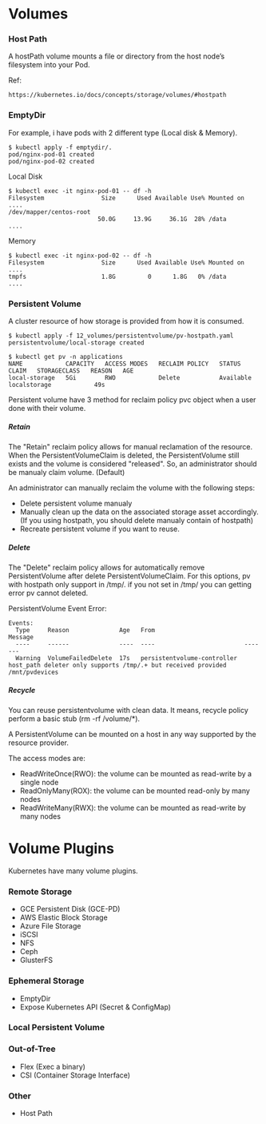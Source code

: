 # Volumes #

### Host Path ###
A hostPath volume mounts a file or directory from the host node’s filesystem into your Pod.

Ref:
~~~~
https://kubernetes.io/docs/concepts/storage/volumes/#hostpath
~~~~

### EmptyDir ###
For example, i have pods with 2 different type (Local disk & Memory).
~~~~
$ kubectl apply -f emptydir/.
pod/nginx-pod-01 created
pod/nginx-pod-02 created
~~~~

Local Disk
~~~~
$ kubectl exec -it nginx-pod-01 -- df -h
Filesystem                Size      Used Available Use% Mounted on
....
/dev/mapper/centos-root
                         50.0G     13.9G     36.1G  28% /data
....
~~~~

Memory 
~~~~
$ kubectl exec -it nginx-pod-02 -- df -h
Filesystem                Size      Used Available Use% Mounted on
....
tmpfs                     1.8G         0      1.8G   0% /data
....
~~~~

### Persistent Volume ###
A cluster resource of how storage is provided from how it is consumed.

~~~~
$ kubectl apply -f 12_volumes/persistentvolume/pv-hostpath.yaml
persistentvolume/local-storage created
~~~~

~~~~
$ kubectl get pv -n applications
NAME            CAPACITY   ACCESS MODES   RECLAIM POLICY   STATUS      CLAIM   STORAGECLASS   REASON   AGE
local-storage   5Gi        RWO            Delete           Available           localstorage            49s
~~~~

Persistent volume have 3 method for reclaim policy pvc object when a user done with their volume.

##### Retain
The "Retain" reclaim policy allows for manual reclamation of the resource. When the PersistentVolumeClaim is deleted, the PersistentVolume still exists and the volume is considered "released". So, an administrator should be manualy claim volume. (Default)

An administrator can manually reclaim the volume with the following steps:
- Delete persistent volume manualy
- Manually clean up the data on the associated storage asset accordingly. (If you using hostpath, you should delete manualy contain of hostpath)
- Recreate persistent volume if you want to reuse.

##### Delete
The "Delete" reclaim policy allows for automatically remove PersistentVolume after delete PersistentVolumeClaim.
For this options, pv with hostpath only support in /tmp/. if you not set in /tmp/ you can getting error pv cannot deleted.

PersistentVolume Event Error:
~~~~
Events:
  Type     Reason              Age   From                         Message
  ----     ------              ----  ----                         -------
  Warning  VolumeFailedDelete  17s   persistentvolume-controller  host_path deleter only supports /tmp/.+ but received provided /mnt/pvdevices
~~~~

##### Recycle
You can reuse persistentvolume with clean data. It means, recycle policy perform a basic stub (rm -rf /volume/*). 

A PersistentVolume can be mounted on a host in any way supported by the resource provider.

The access modes are:
- ReadWriteOnce(RWO): the volume can be mounted as read-write by a single node
- ReadOnlyMany(ROX): the volume can be mounted read-only by many nodes
- ReadWriteMany(RWX): the volume can be mounted as read-write by many nodes

# Volume Plugins #
Kubernetes have many volume plugins.

### Remote Storage 
- GCE Persistent Disk (GCE-PD)
- AWS Elastic Block Storage
- Azure File Storage
- iSCSI
- NFS
- Ceph
- GlusterFS

### Ephemeral Storage
- EmptyDir
- Expose Kubernetes API (Secret & ConfigMap)

### Local Persistent Volume

### Out-of-Tree
- Flex (Exec a binary)
- CSI (Container Storage Interface)

### Other
- Host Path